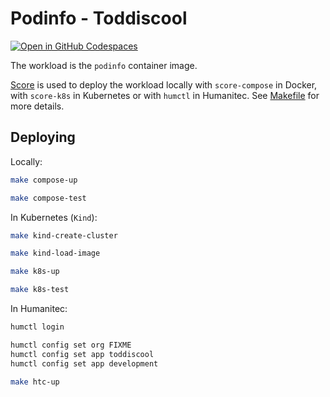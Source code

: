 # Podinfo - Toddiscool

[![Open in GitHub Codespaces](https://github.com/codespaces/badge.svg)](https://codespaces.new/htc-kubecon-na-2024/toddiscool)

The workload is the `podinfo` container image.

[Score](https://score.dev/) is used to deploy the workload locally with `score-compose` in Docker, with `score-k8s` in Kubernetes or with `humctl` in Humanitec. See [Makefile](Makefile) for more details.

## Deploying

Locally:
```bash
make compose-up

make compose-test
```

In Kubernetes (`Kind`):
```bash
make kind-create-cluster

make kind-load-image

make k8s-up

make k8s-test
```

In Humanitec:
```bash
humctl login

humctl config set org FIXME
humctl config set app toddiscool
humctl config set app development

make htc-up
```
